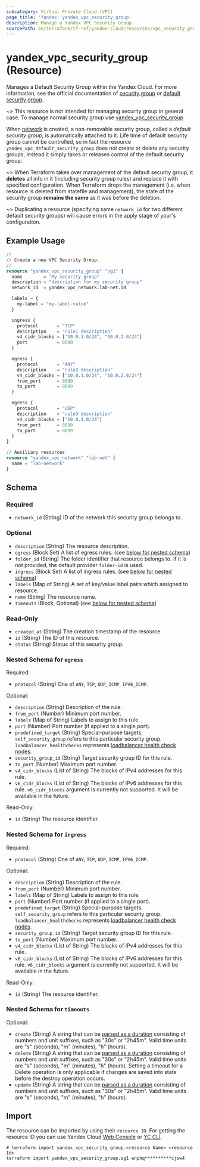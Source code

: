 ```yaml
---
subcategory: Virtual Private Cloud (VPC)
page_title: 'Yandex: yandex_vpc_security_group'
description: Manage a Yandex VPC Security Group.
sourcePath: en/terraform/tf-ref/yandex-cloud/resources/vpc_security_group.md
---
```


# yandex_vpc_security_group (Resource)

Manages a Default Security Group within the Yandex Cloud. For more information, see the official documentation of [security group](https://yandex.cloud/docs/vpc/concepts/security-groups) or [default security group](https://yandex.cloud/docs/vpc/concepts/security-groups#default-security-group).

~> This resource is not intended for managing security group in general case. To manage normal security group use [yandex_vpc_security_group](vpc_security_group.html)

When [network](https://yandex.cloud/docs/vpc/concepts/network) is created, a non-removable security group, called a *default security group*, is automatically attached to it. Life time of default security group cannot be controlled, so in fact the resource `yandex_vpc_default_security_group` does not create or delete any security groups, instead it simply takes or releases control of the default security group.

~> When Terraform takes over management of the default security group, it **deletes** all info in it (including security group rules) and replace it with specified configuration. When Terraform drops the management (i.e. when resource is deleted from statefile and management), the state of the security group **remains the same** as it was before the deletion.

~> Duplicating a resource (specifying same `network_id` for two different default security groups) will cause errors in the apply stage of your's configuration.

## Example Usage

```terraform
//
// Create a new VPC Security Group.
//
resource "yandex_vpc_security_group" "sg1" {
  name        = "My security group"
  description = "description for my security group"
  network_id  = yandex_vpc_network.lab-net.id

  labels = {
    my-label = "my-label-value"
  }

  ingress {
    protocol       = "TCP"
    description    = "rule1 description"
    v4_cidr_blocks = ["10.0.1.0/24", "10.0.2.0/24"]
    port           = 8080
  }

  egress {
    protocol       = "ANY"
    description    = "rule2 description"
    v4_cidr_blocks = ["10.0.1.0/24", "10.0.2.0/24"]
    from_port      = 8090
    to_port        = 8099
  }

  egress {
    protocol       = "UDP"
    description    = "rule3 description"
    v4_cidr_blocks = ["10.0.1.0/24"]
    from_port      = 8090
    to_port        = 8099
  }
}

// Auxiliary resources
resource "yandex_vpc_network" "lab-net" {
  name = "lab-network"
}
```

<!-- schema generated by tfplugindocs -->
## Schema

### Required

- `network_id` (String) ID of the network this security group belongs to.

### Optional

- `description` (String) The resource description.
- `egress` (Block Set) A list of egress rules. (see [below for nested schema](#nestedblock--egress))
- `folder_id` (String) The folder identifier that resource belongs to. If it is not provided, the default provider `folder-id` is used.
- `ingress` (Block Set) A list of ingress rules. (see [below for nested schema](#nestedblock--ingress))
- `labels` (Map of String) A set of key/value label pairs which assigned to resource.
- `name` (String) The resource name.
- `timeouts` (Block, Optional) (see [below for nested schema](#nestedblock--timeouts))

### Read-Only

- `created_at` (String) The creation timestamp of the resource.
- `id` (String) The ID of this resource.
- `status` (String) Status of this security group.

<a id="nestedblock--egress"></a>
### Nested Schema for `egress`

Required:

- `protocol` (String) One of `ANY`, `TCP`, `UDP`, `ICMP`, `IPV6_ICMP`.

Optional:

- `description` (String) Description of the rule.
- `from_port` (Number) Minimum port number.
- `labels` (Map of String) Labels to assign to this rule.
- `port` (Number) Port number (if applied to a single port).
- `predefined_target` (String) Special-purpose targets. `self_security_group` refers to this particular security group. `loadbalancer_healthchecks` represents [loadbalancer health check nodes](https://yandex.cloud/docs/network-load-balancer/concepts/health-check).
- `security_group_id` (String) Target security group ID for this rule.
- `to_port` (Number) Maximum port number.
- `v4_cidr_blocks` (List of String) The blocks of IPv4 addresses for this rule.
- `v6_cidr_blocks` (List of String) The blocks of IPv6 addresses for this rule. `v6_cidr_blocks` argument is currently not supported. It will be available in the future.

Read-Only:

- `id` (String) The resource identifier.


<a id="nestedblock--ingress"></a>
### Nested Schema for `ingress`

Required:

- `protocol` (String) One of `ANY`, `TCP`, `UDP`, `ICMP`, `IPV6_ICMP`.

Optional:

- `description` (String) Description of the rule.
- `from_port` (Number) Minimum port number.
- `labels` (Map of String) Labels to assign to this rule.
- `port` (Number) Port number (if applied to a single port).
- `predefined_target` (String) Special-purpose targets. `self_security_group` refers to this particular security group. `loadbalancer_healthchecks` represents [loadbalancer health check nodes](https://yandex.cloud/docs/network-load-balancer/concepts/health-check).
- `security_group_id` (String) Target security group ID for this rule.
- `to_port` (Number) Maximum port number.
- `v4_cidr_blocks` (List of String) The blocks of IPv4 addresses for this rule.
- `v6_cidr_blocks` (List of String) The blocks of IPv6 addresses for this rule. `v6_cidr_blocks` argument is currently not supported. It will be available in the future.

Read-Only:

- `id` (String) The resource identifier.


<a id="nestedblock--timeouts"></a>
### Nested Schema for `timeouts`

Optional:

- `create` (String) A string that can be [parsed as a duration](https://pkg.go.dev/time#ParseDuration) consisting of numbers and unit suffixes, such as "30s" or "2h45m". Valid time units are "s" (seconds), "m" (minutes), "h" (hours).
- `delete` (String) A string that can be [parsed as a duration](https://pkg.go.dev/time#ParseDuration) consisting of numbers and unit suffixes, such as "30s" or "2h45m". Valid time units are "s" (seconds), "m" (minutes), "h" (hours). Setting a timeout for a Delete operation is only applicable if changes are saved into state before the destroy operation occurs.
- `update` (String) A string that can be [parsed as a duration](https://pkg.go.dev/time#ParseDuration) consisting of numbers and unit suffixes, such as "30s" or "2h45m". Valid time units are "s" (seconds), "m" (minutes), "h" (hours).

## Import

The resource can be imported by using their `resource ID`. For getting the resource ID you can use Yandex Cloud [Web Console](https://console.yandex.cloud) or [YC CLI](https://yandex.cloud/docs/cli/quickstart).

```shell
# terraform import yandex_vpc_security_group.<resource Name> <resource Id>
terraform import yandex_vpc_security_group.sg1 enphq**********cjsw4
```

